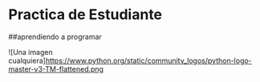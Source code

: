 # Practica de Estudiante
##aprendiendo a programar

![Una imagen cualquiera]https://www.python.org/static/community_logos/python-logo-master-v3-TM-flattened.png
